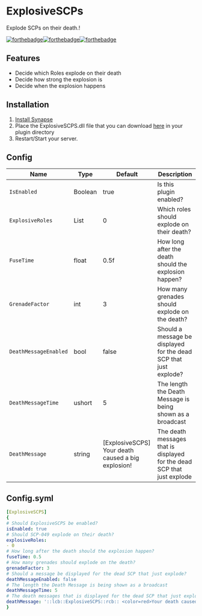 # ExplosiveSCPs
Explode SCPs on their death.!

[![forthebadge](https://forthebadge.com/images/badges/built-with-love.svg)](https://forthebadge.com)[![forthebadge](https://forthebadge.com/images/badges/made-with-c-sharp.svg)](https://forthebadge.com)[![forthebadge](https://forthebadge.com/images/badges/you-didnt-ask-for-this.svg)](https://forthebadge.com)

## Features
* Decide which Roles explode on their death
* Decide how strong the explosion is
* Decide when the explosion happens

## Installation
1. [Install Synapse](https://github.com/SynapseSL/Synapse/wiki#hosting-guides)
2. Place the ExplosiveSCPS.dll file that you can download [here](https://github.com/TheVoidNebula/ExplosiveSCPS/releases) in your plugin directory
3. Restart/Start your server.


## Config
Name  | Type | Default | Description
------------ | ------------ | ------------- | ------------ 
`IsEnabled` | Boolean | true | Is this plugin enabled?
`ExplosiveRoles` | List<Int> | 0 | Which roles should explode on their death?
`FuseTime` | float | 0.5f | How long after the death should the explosion happen?
`GrenadeFactor` | int | 3 | How many grenades should explode on the death?
`DeathMessageEnabled` | bool | false | Should a message be displayed for the dead SCP that just explode?
`DeathMessageTime` | ushort | 5 | The length the Death Message is being shown as a broadcast
`DeathMessage` | string | [ExplosiveSCPS] Your death caused a big explosion! | The death messages that is displayed for the dead SCP that just explode

## Config.syml
```yml
[ExplosiveSCPS]
{
# Should ExplosiveSCPS be enabled?
isEnabled: true
# Should SCP-049 explode on their death?
explosiveRoles:
- 0
# How long after the death should the explosion happen?
fuseTime: 0.5
# How many grenades should explode on the death?
grenadeFactor: 3
# Should a message be displayed for the dead SCP that just explode?
deathMessageEnabled: false
# The length the Death Message is being shown as a broadcast
deathMessageTime: 5
# The death messages that is displayed for the dead SCP that just explode
deathMessage: '::lcb::ExplosiveSCPS::rcb:: <color=red>Your death caused a big explosion!</color>'
}
```
